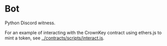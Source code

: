 # Bot

Python Discord witness.

For an example of interacting with the CrownKey contract using ethers.js to mint a token, see [../contracts/scripts/interact.js](../contracts/scripts/interact.js).

